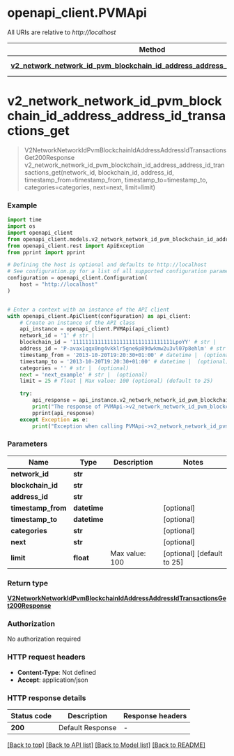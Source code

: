 # openapi_client.PVMApi

All URIs are relative to *http://localhost*

Method | HTTP request | Description
------------- | ------------- | -------------
[**v2_network_network_id_pvm_blockchain_id_address_address_id_transactions_get**](PVMApi.md#v2_network_network_id_pvm_blockchain_id_address_address_id_transactions_get) | **GET** /v2/network/{networkId}/pvm/{blockchainId}/address/{addressId}/transactions | 


# **v2_network_network_id_pvm_blockchain_id_address_address_id_transactions_get**
> V2NetworkNetworkIdPvmBlockchainIdAddressAddressIdTransactionsGet200Response v2_network_network_id_pvm_blockchain_id_address_address_id_transactions_get(network_id, blockchain_id, address_id, timestamp_from=timestamp_from, timestamp_to=timestamp_to, categories=categories, next=next, limit=limit)



### Example


```python
import time
import os
import openapi_client
from openapi_client.models.v2_network_network_id_pvm_blockchain_id_address_address_id_transactions_get200_response import V2NetworkNetworkIdPvmBlockchainIdAddressAddressIdTransactionsGet200Response
from openapi_client.rest import ApiException
from pprint import pprint

# Defining the host is optional and defaults to http://localhost
# See configuration.py for a list of all supported configuration parameters.
configuration = openapi_client.Configuration(
    host = "http://localhost"
)


# Enter a context with an instance of the API client
with openapi_client.ApiClient(configuration) as api_client:
    # Create an instance of the API class
    api_instance = openapi_client.PVMApi(api_client)
    network_id = '1' # str | 
    blockchain_id = '11111111111111111111111111111111LpoYY' # str | 
    address_id = 'P-avax1qqx0ng4vkklr5gne6p89dwkmw2u3vl07p8ehlm' # str | 
    timestamp_from = '2013-10-20T19:20:30+01:00' # datetime |  (optional)
    timestamp_to = '2013-10-20T19:20:30+01:00' # datetime |  (optional)
    categories = '' # str |  (optional)
    next = 'next_example' # str |  (optional)
    limit = 25 # float | Max value: 100 (optional) (default to 25)

    try:
        api_response = api_instance.v2_network_network_id_pvm_blockchain_id_address_address_id_transactions_get(network_id, blockchain_id, address_id, timestamp_from=timestamp_from, timestamp_to=timestamp_to, categories=categories, next=next, limit=limit)
        print("The response of PVMApi->v2_network_network_id_pvm_blockchain_id_address_address_id_transactions_get:\n")
        pprint(api_response)
    except Exception as e:
        print("Exception when calling PVMApi->v2_network_network_id_pvm_blockchain_id_address_address_id_transactions_get: %s\n" % e)
```



### Parameters


Name | Type | Description  | Notes
------------- | ------------- | ------------- | -------------
 **network_id** | **str**|  | 
 **blockchain_id** | **str**|  | 
 **address_id** | **str**|  | 
 **timestamp_from** | **datetime**|  | [optional] 
 **timestamp_to** | **datetime**|  | [optional] 
 **categories** | **str**|  | [optional] 
 **next** | **str**|  | [optional] 
 **limit** | **float**| Max value: 100 | [optional] [default to 25]

### Return type

[**V2NetworkNetworkIdPvmBlockchainIdAddressAddressIdTransactionsGet200Response**](V2NetworkNetworkIdPvmBlockchainIdAddressAddressIdTransactionsGet200Response.md)

### Authorization

No authorization required

### HTTP request headers

 - **Content-Type**: Not defined
 - **Accept**: application/json

### HTTP response details

| Status code | Description | Response headers |
|-------------|-------------|------------------|
**200** | Default Response |  -  |

[[Back to top]](#) [[Back to API list]](../README.md#documentation-for-api-endpoints) [[Back to Model list]](../README.md#documentation-for-models) [[Back to README]](../README.md)

